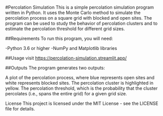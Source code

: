 #Percolation Simulation
This is a simple percolation simulation program written in Python. It uses the Monte Carlo method to simulate the percolation process on a square grid with blocked and open sites. The program can be used to study the behavior of percolation clusters and to estimate the percolation threshold for different grid sizes.

##Requirements
To run this program, you will need:

-Python 3.6 or higher
-NumPy and Matplotlib libraries

##Usage
visit https://percolation-simulation.streamlit.app/

##Outputs
The program generates two outputs:

A plot of the percolation process, where blue represents open sites and white represents blocked sites. The percolation cluster is highlighted in yellow.
The percolation threshold, which is the probability that the cluster percolates (i.e., spans the entire grid) for a given grid size.

License
This project is licensed under the MIT License - see the LICENSE file for details.
